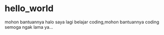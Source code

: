 # hello_world
mohon bantuannya
halo saya lagi belajar coding,mohon bantuannya coding 
semoga ngak lama ya...
